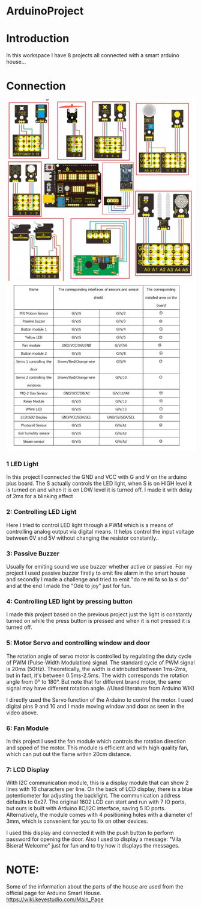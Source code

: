 # ArduinoProject

# Introduction

In this workspace I have 8 projects all connected with a smart arduino house...

# Connection 

<img src="/ConnectionDiagram.jpg" alt="Connection" />
<img src="/ConnectionList.jpg" alt="Connection" />

### 1 LED Light

In this project I connected the GND and VCC with G and V on the arduino plus board. The S actually controls the LED light, when S is on HIGH  level it is turned on and when it is on LOW level it is turned off. I made it with delay of 2ms for a blinking effect

### 2: Controlling LED Light

Here I tried to control LED light through a PWM  which is a means of controlling analog output via digital means. It helps control the input voltage between 0V and 5V without changing the resistor constantly..

### 3: Passive Buzzer

Usually for emiting sound we use buzzer whether active or passive. For my project I used passive buzzer firstly to emit fire alarm in the smart house and secondly I made a challenge and tried to emit "do re mi fa so la si do" and at the end I made the "Ode to joy" just for fun. 

### 4: Controlling LED light by pressing button

I made this project based on the previous project just the light is constantly turned on while the press button is pressed and when it is not pressed it is turned off.

### 5:  Motor Servo and controlling window and door

The rotation angle of servo motor is controlled by regulating the duty cycle of PWM (Pulse-Width Modulation) signal. The standard cycle of PWM signal is 20ms (50Hz). Theoretically, the width is distributed between 1ms-2ms, but in fact, it's between 0.5ms-2.5ms. The width corresponds the rotation angle from 0° to 180°. But note that for different brand motor, the same signal may have different rotation angle. //Used literature from Arduino WIKI 

I directly used the Servo function of the Arduino to control the motor. I used digital pins 9 and 10 and I made moving window and door as seen in the video above.

### 6: Fan Module


In this project I used the fan module which controls the rotation direction and spped of the motor. This module is efficient and with high quality fan, which can put out the flame within 20cm distance.


### 7: LCD Display

With I2C communication module, this is a display module that can show 2 lines with 16 characters per line. On the back of LCD display, there is a blue potentiometer for adjusting the backlight. The communication address defaults to 0x27. The original 1602 LCD can start and run with 7 IO ports, but ours is built with Arduino IIC/I2C interface, saving 5 IO ports. Alternatively, the module comes with 4 positioning holes with a diameter of 3mm, which is convenient for you to fix on other devices.

I used this display and connected it with the push button to perform password for opening the door. Also I used to display a message: "Vila Bisera! Welcome" just for fun and to try how it displays the messages.


# NOTE: 

Some of the information about the parts of the house are used from the official page for Arduino Smart House.
https://wiki.keyestudio.com/Main_Page
